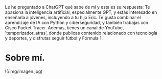 Le he preguntado a ChatGPT qué sabe de mi y esta es su respuesta:
Te apasiona la inteligencia artificial, especialmente GPT, y estás interesado en enseñarla a jóvenes, incluyendo a tu hijo Eric. 
Te gusta combinar el aprendizaje de IA con Python y ciberseguridad, y también trabajas con Cisco Packet Tracer.
Además, tienes un canal de YouTube, 'temporizador_atras', donde publicas contenido relacionado con tecnología y deportes, y disfrutas seguir fútbol y Fórmula 1.

# Sobre mí.

!(/img/imagen.jpg)
